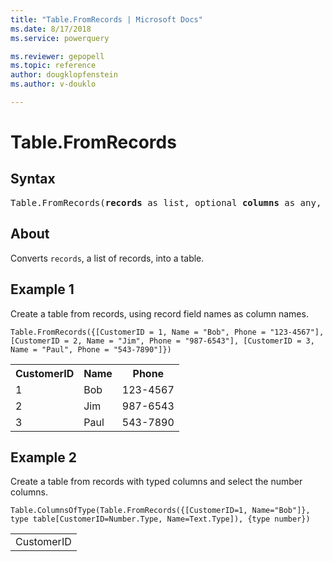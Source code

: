 ```yaml
---
title: "Table.FromRecords | Microsoft Docs"
ms.date: 8/17/2018
ms.service: powerquery

ms.reviewer: gepopell
ms.topic: reference
author: dougklopfenstein
ms.author: v-douklo

---
```

# Table.FromRecords
## Syntax

<pre>
Table.FromRecords(<b>records</b> as list, optional <b>columns</b> as any, optional <b>missingField</b> as nullable number) as table
</pre>

## About
Converts `records`, a list of records, into a table.

## Example 1
Create a table from records, using record field names as column names.

```powerquery-m
Table.FromRecords({[CustomerID = 1, Name = "Bob", Phone = "123-4567"], [CustomerID = 2, Name = "Jim", Phone = "987-6543"], [CustomerID = 3, Name = "Paul", Phone = "543-7890"]})
```

<table> <tr> <th>CustomerID</th> <th>Name</th> <th>Phone</th> </tr> <tr> <td>1</td> <td>Bob</td> <td>123-4567</td> </tr> <tr> <td>2</td> <td>Jim</td> <td>987-6543</td> </tr> <tr> <td>3</td> <td>Paul</td> <td>543-7890</td> </tr> </table>

## Example 2
Create a table from records with typed columns and select the number columns.

```powerquery-m
Table.ColumnsOfType(Table.FromRecords({[CustomerID=1, Name="Bob"]}, type table[CustomerID=Number.Type, Name=Text.Type]), {type number})
```

<table> <tr><td>CustomerID</td></tr> </table>

